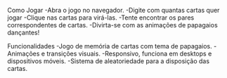 Como Jogar -Abra o jogo no navegador. -Digite com quantas cartas quer jogar -Clique nas cartas para virá-las. -Tente encontrar os pares correspondentes de cartas. -Divirta-se com as animações de papagaios dançantes!

Funcionalidades -Jogo de memória de cartas com tema de papagaios. -Animações e transições visuais. -Responsivo, funciona em desktops e dispositivos móveis. -Sistema de aleatoriedade para a disposição das cartas.